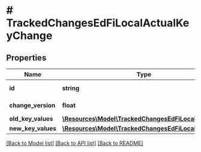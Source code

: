 # # TrackedChangesEdFiLocalActualKeyChange

## Properties

Name | Type | Description | Notes
------------ | ------------- | ------------- | -------------
**id** | **string** | Resource identifier | [optional]
**change_version** | **float** | Change version | [optional]
**old_key_values** | [**\Resources\Model\TrackedChangesEdFiLocalActualKey**](TrackedChangesEdFiLocalActualKey.md) |  | [optional]
**new_key_values** | [**\Resources\Model\TrackedChangesEdFiLocalActualKey**](TrackedChangesEdFiLocalActualKey.md) |  | [optional]

[[Back to Model list]](../../README.md#models) [[Back to API list]](../../README.md#endpoints) [[Back to README]](../../README.md)
